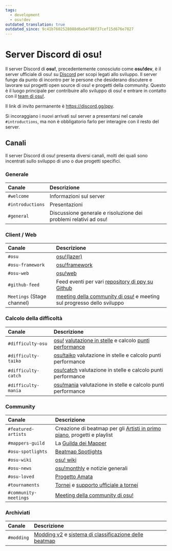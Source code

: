 ```yaml
---
tags:
  - development
  - osu!dev
outdated_translation: true
outdated_since: 9c41b7602528088d6eb4f88f37cef15d676e7827
---
```


# Server Discord di osu!

Il server Discord di **osu!**, precedentemente conosciuto come **osu!dev**, è il server ufficiale di osu! su [Discord](https://discord.com/) per scopi legati allo sviluppo. Il server funge da punto di incontro per le persone che desiderano discutere e lavorare sui progetti open source di osu! e progetti della community. Questo è il luogo principale per contribuire allo sviluppo di osu! e entrare in contatto con il [team di osu!](/wiki/People/osu!_team).

Il link di invito permanente è <https://discord.gg/ppy>.

Si incoraggiano i nuovi arrivati sul server a presentarsi nel canale `#introductions`, ma non è obbligatorio farlo per interagire con il resto del server.

## Canali

Il server Discord di osu! presenta diversi canali, molti dei quali sono incentrati sullo sviluppo di uno o due progetti specifici.

### Generale

| Canale | Descrizione |
| :-- | :-- |
| `#welcome` | Informazioni sul server |
| `#introductions` | Presentazioni |
| `#general` | Discussione generale e risoluzione dei problemi relativi ad osu! |

### Client / Web

| Canale | Descrizione |
| :-- | :-- |
| `#osu` | [osu!(lazer)](/wiki/Client/Release_stream/Lazer) |
| `#osu-framework` | [osu!framework](https://github.com/ppy/osu-framework) |
| `#osu-web` | [osu!web](https://github.com/ppy/osu-web) |
| `#github-feed` | Feed eventi per vari [repository di ppy su Github](https://github.com/ppy) |
| `Meetings` (Stage channel) | [meeting della community di osu!](/wiki/Community/osu!_community_meetings) e meeting sul progresso dello sviluppo |

### Calcolo della difficoltà

| Canale | Descrizione |
| :-- | :-- |
| `#difficulty-osu` | [osu!](/wiki/Game_mode/osu!) [valutazione in stelle](/wiki/Beatmap/Star_rating) e calcolo [punti performance](/wiki/Performance_points) |
| `#difficulty-taiko` | [osu!taiko](/wiki/Game_mode/osu!taiko) valutazione in stelle e calcolo punti performance |
| `#difficulty-catch` | [osu!catch](/wiki/Game_mode/osu!catch) valutazione in stelle e calcolo punti performance |
| `#difficulty-mania` | [osu!mania](/wiki/Game_mode/osu!mania) valutazione in stelle e calcolo punti performance |

### Community

| Canale | Descrizione |
| :-- | :-- |
| `#featured-artists` | Creazione di beatmap per gli [Artisti in primo piano](/wiki/People/Featured_Artists), progetti e playlist |
| `#mappers-guild` | La [Guilda dei Mapper](/wiki/Community/Mappers_Guild) |
| `#osu-spotlights` | [Beatmap Spotlights](/wiki/Beatmap_Spotlights) |
| `#osu-wiki` | [osu! wiki](/wiki/osu!_wiki) |
| `#osu-news` | [osu!monthly](/wiki/Community/osu!monthly) e notizie generali |
| `#osu-loved` | [Progetto Amata](/wiki/Community/Project_Loved) |
| `#tournaments` | [Tornei](/wiki/Tournaments) e [supporto ufficiale a tornei](/wiki/Tournaments/Official_support) |
| `#community-meetings` | [Meeting della community di osu!](/wiki/Community/osu!_community_meetings) |

### Archiviati

| Canale | Descrizione |
| :-- | :-- |
| `#modding` | [Modding v2](/wiki/Beatmap_discussion) e [sistema di classificazione delle beatmap](/wiki/Beatmap_ranking_procedure) |

